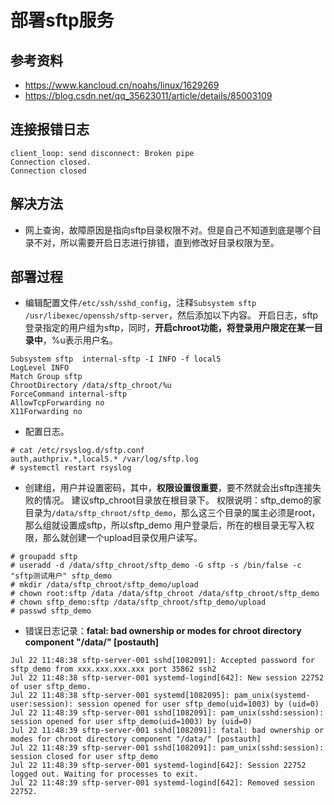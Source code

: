 # 部署sftp服务

## 参考资料
- https://www.kancloud.cn/noahs/linux/1629269
- https://blog.csdn.net/qq_35623011/article/details/85003109


## 连接报错日志
```shell
client_loop: send disconnect: Broken pipe
Connection closed.  
Connection closed
```


## 解决方法
- 网上查询，故障原因是指向sftp目录权限不对。但是自己不知道到底是哪个目录不对，所以需要开启日志进行排错，直到修改好目录权限为至。


## 部署过程
- 编辑配置文件`/etc/ssh/sshd_config`，注释`Subsystem sftp /usr/libexec/openssh/sftp-server`，然后添加以下内容。
  开启日志，sftp登录指定的用户组为sftp，同时，**开启chroot功能，将登录用户限定在某一目录中**，%u表示用户名。
```shell
Subsystem sftp  internal-sftp -I INFO -f local5
LogLevel INFO
Match Group sftp
ChrootDirectory /data/sftp_chroot/%u
ForceCommand internal-sftp
AllowTcpForwarding no
X11Forwarding no
```


- 配置日志。
```shell
# cat /etc/rsyslog.d/sftp.conf 
auth,authpriv.*,local5.* /var/log/sftp.log
# systemctl restart rsyslog
```

- 创建组，用户并设置密码，其中，**权限设置很重要**，要不然就会出sftp连接失败的情况。
  建议sftp_chroot目录放在根目录下。
  权限说明：sftp_demo的家目录为`/data/sftp_chroot/sftp_demo`，那么这三个目录的属主必须是root，那么组就设置成sftp，所以sftp_demo
  用户登录后，所在的根目录无写入权限，那么就创建一个upload目录仅用户读写。
```shell
# groupadd sftp
# useradd -d /data/sftp_chroot/sftp_demo -G sftp -s /bin/false -c "sftp测试用户" sftp_demo
# mkdir /data/sftp_chroot/sftp_demo/upload
# chown root:sftp /data /data/sftp_chroot /data/sftp_chroot/sftp_demo
# chown sftp_demo:sftp /data/sftp_chroot/sftp_demo/upload
# passwd sftp_demo
```

- 错误日志记录：**fatal: bad ownership or modes for chroot directory component "/data/" [postauth]**
```shell
Jul 22 11:48:38 sftp-server-001 sshd[1082091]: Accepted password for sftp_demo from xxx.xxx.xxx.xxx port 35862 ssh2
Jul 22 11:48:38 sftp-server-001 systemd-logind[642]: New session 22752 of user sftp_demo.
Jul 22 11:48:38 sftp-server-001 systemd[1082095]: pam_unix(systemd-user:session): session opened for user sftp_demo(uid=1003) by (uid=0)
Jul 22 11:48:39 sftp-server-001 sshd[1082091]: pam_unix(sshd:session): session opened for user sftp_demo(uid=1003) by (uid=0)
Jul 22 11:48:39 sftp-server-001 sshd[1082091]: fatal: bad ownership or modes for chroot directory component "/data/" [postauth]
Jul 22 11:48:39 sftp-server-001 sshd[1082091]: pam_unix(sshd:session): session closed for user sftp_demo
Jul 22 11:48:39 sftp-server-001 systemd-logind[642]: Session 22752 logged out. Waiting for processes to exit.
Jul 22 11:48:39 sftp-server-001 systemd-logind[642]: Removed session 22752.
```
